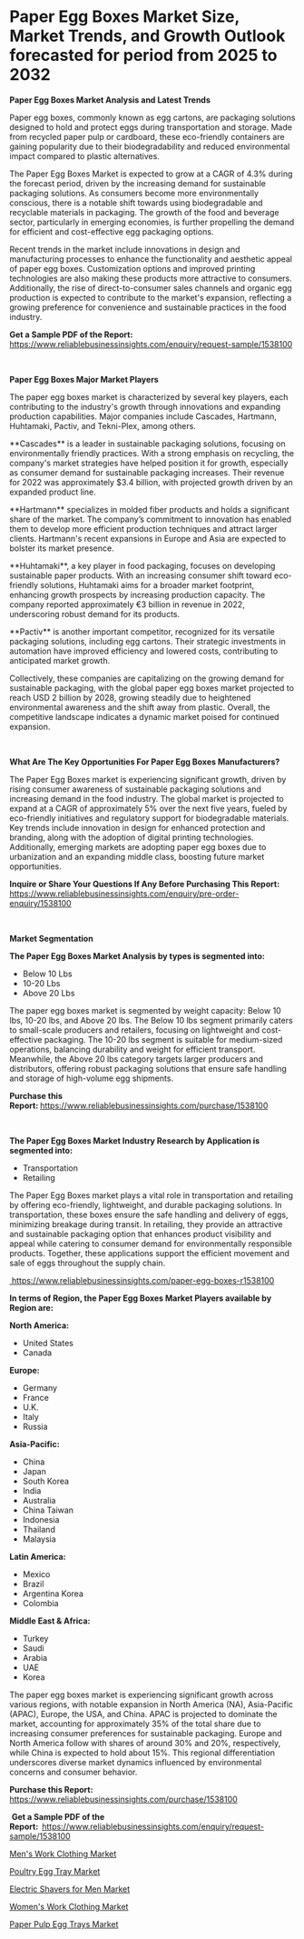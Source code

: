 <p><h1>Paper Egg Boxes Market Size, Market Trends, and Growth Outlook forecasted for period from 2025 to 2032</h1></p><p><strong>Paper Egg Boxes Market Analysis and Latest Trends</strong></p>
<p><p>Paper egg boxes, commonly known as egg cartons, are packaging solutions designed to hold and protect eggs during transportation and storage. Made from recycled paper pulp or cardboard, these eco-friendly containers are gaining popularity due to their biodegradability and reduced environmental impact compared to plastic alternatives. </p><p>The Paper Egg Boxes Market is expected to grow at a CAGR of 4.3% during the forecast period, driven by the increasing demand for sustainable packaging solutions. As consumers become more environmentally conscious, there is a notable shift towards using biodegradable and recyclable materials in packaging. The growth of the food and beverage sector, particularly in emerging economies, is further propelling the demand for efficient and cost-effective egg packaging options.</p><p>Recent trends in the market include innovations in design and manufacturing processes to enhance the functionality and aesthetic appeal of paper egg boxes. Customization options and improved printing technologies are also making these products more attractive to consumers. Additionally, the rise of direct-to-consumer sales channels and organic egg production is expected to contribute to the market's expansion, reflecting a growing preference for convenience and sustainable practices in the food industry.</p></p>
<p><strong>Get a Sample PDF of the Report:&nbsp;</strong> <a href="https://www.reliablebusinessinsights.com/enquiry/request-sample/1538100?utm_campaign=1113&utm_medium=2&utm_source=Github&utm_content=ia&utm_term=08022025&utm_id=paper-egg-boxes">https://www.reliablebusinessinsights.com/enquiry/request-sample/1538100</a></p>
<p>&nbsp;</p>
<p><strong>Paper Egg Boxes Major Market Players</strong></p>
<p><p>The paper egg boxes market is characterized by several key players, each contributing to the industry's growth through innovations and expanding production capabilities. Major companies include Cascades, Hartmann, Huhtamaki, Pactiv, and Tekni-Plex, among others. </p><p>**Cascades** is a leader in sustainable packaging solutions, focusing on environmentally friendly practices. With a strong emphasis on recycling, the company's market strategies have helped position it for growth, especially as consumer demand for sustainable packaging increases. Their revenue for 2022 was approximately $3.4 billion, with projected growth driven by an expanded product line.</p><p>**Hartmann** specializes in molded fiber products and holds a significant share of the market. The company’s commitment to innovation has enabled them to develop more efficient production techniques and attract larger clients. Hartmann's recent expansions in Europe and Asia are expected to bolster its market presence. </p><p>**Huhtamaki**, a key player in food packaging, focuses on developing sustainable paper products. With an increasing consumer shift toward eco-friendly solutions, Huhtamaki aims for a broader market footprint, enhancing growth prospects by increasing production capacity. The company reported approximately €3 billion in revenue in 2022, underscoring robust demand for its products.</p><p>**Pactiv** is another important competitor, recognized for its versatile packaging solutions, including egg cartons. Their strategic investments in automation have improved efficiency and lowered costs, contributing to anticipated market growth.</p><p>Collectively, these companies are capitalizing on the growing demand for sustainable packaging, with the global paper egg boxes market projected to reach USD 2 billion by 2028, growing steadily due to heightened environmental awareness and the shift away from plastic. Overall, the competitive landscape indicates a dynamic market poised for continued expansion.</p></p>
<p>&nbsp;</p>
<p><strong>What Are The Key Opportunities For Paper Egg Boxes Manufacturers?</strong></p>
<p><p>The Paper Egg Boxes market is experiencing significant growth, driven by rising consumer awareness of sustainable packaging solutions and increasing demand in the food industry. The global market is projected to expand at a CAGR of approximately 5% over the next five years, fueled by eco-friendly initiatives and regulatory support for biodegradable materials. Key trends include innovation in design for enhanced protection and branding, along with the adoption of digital printing technologies. Additionally, emerging markets are adopting paper egg boxes due to urbanization and an expanding middle class, boosting future market opportunities.</p></p>
<p><strong>Inquire or Share Your Questions If Any Before Purchasing This Report:</strong> <a href="https://www.reliablebusinessinsights.com/enquiry/pre-order-enquiry/1538100?utm_campaign=1113&utm_medium=2&utm_source=Github&utm_content=ia&utm_term=08022025&utm_id=paper-egg-boxes">https://www.reliablebusinessinsights.com/enquiry/pre-order-enquiry/1538100</a></p>
<p>&nbsp;</p>
<p><strong>Market Segmentation</strong></p>
<p><strong>The Paper Egg Boxes Market Analysis by types is segmented into:</strong></p>
<p><ul><li>Below 10 Lbs</li><li>10-20 Lbs</li><li>Above 20 Lbs</li></ul></p>
<p><p>The paper egg boxes market is segmented by weight capacity: Below 10 lbs, 10-20 lbs, and Above 20 lbs. The Below 10 lbs segment primarily caters to small-scale producers and retailers, focusing on lightweight and cost-effective packaging. The 10-20 lbs segment is suitable for medium-sized operations, balancing durability and weight for efficient transport. Meanwhile, the Above 20 lbs category targets larger producers and distributors, offering robust packaging solutions that ensure safe handling and storage of high-volume egg shipments.</p></p>
<p><strong>Purchase this Report:&nbsp;</strong><a href="https://www.reliablebusinessinsights.com/purchase/1538100?utm_campaign=1113&utm_medium=2&utm_source=Github&utm_content=ia&utm_term=08022025&utm_id=paper-egg-boxes">https://www.reliablebusinessinsights.com/purchase/1538100</a></p>
<p>&nbsp;</p>
<p><strong>The Paper Egg Boxes Market Industry Research by Application is segmented into:</strong></p>
<p><ul><li>Transportation</li><li>Retailing</li></ul></p>
<p><p>The Paper Egg Boxes market plays a vital role in transportation and retailing by offering eco-friendly, lightweight, and durable packaging solutions. In transportation, these boxes ensure the safe handling and delivery of eggs, minimizing breakage during transit. In retailing, they provide an attractive and sustainable packaging option that enhances product visibility and appeal while catering to consumer demand for environmentally responsible products. Together, these applications support the efficient movement and sale of eggs throughout the supply chain.</p></p>
<p><a href="https://www.reliablebusinessinsights.com/paper-egg-boxes-r1538100?utm_campaign=1113&utm_medium=2&utm_source=Github&utm_content=ia&utm_term=08022025&utm_id=paper-egg-boxes">&nbsp;https://www.reliablebusinessinsights.com/paper-egg-boxes-r1538100</a></p>
<p><strong>In terms of Region, the Paper Egg Boxes Market Players available by Region are:</strong></p>
<p>
    <p> <strong> North America: </strong>
        <ul>
            <li>United States</li>
            <li>Canada</li>
        </ul>
        </p> 
    <p> <strong> Europe: </strong>
        <ul>
            <li>Germany</li>
            <li>France</li>
            <li>U.K.</li>
            <li>Italy</li>
            <li>Russia</li>
        </ul>
        </p> 
    <p> <strong> Asia-Pacific: </strong>
        <ul>
            <li>China</li>
            <li>Japan</li>
            <li>South Korea</li>
            <li>India</li>
            <li>Australia</li>
            <li>China Taiwan</li>
            <li>Indonesia</li>
            <li>Thailand</li>
            <li>Malaysia</li>
        </ul>
        </p> 
    <p> <strong> Latin America: </strong>
        <ul>
            <li>Mexico</li>
            <li>Brazil</li>
            <li>Argentina Korea</li>
            <li>Colombia</li>
        </ul>
        </p> 
    <p> <strong> Middle East & Africa: </strong>
        <ul>
            <li>Turkey</li>
            <li>Saudi</li>
            <li>Arabia</li>
            <li>UAE</li>
            <li>Korea</li>
        </ul>
    </p>
    </p>
<p><p>The paper egg boxes market is experiencing significant growth across various regions, with notable expansion in North America (NA), Asia-Pacific (APAC), Europe, the USA, and China. APAC is projected to dominate the market, accounting for approximately 35% of the total share due to increasing consumer preferences for sustainable packaging. Europe and North America follow with shares of around 30% and 20%, respectively, while China is expected to hold about 15%. This regional differentiation underscores diverse market dynamics influenced by environmental concerns and consumer behavior.</p></p>
<p><strong>Purchase this Report: </strong><a href="https://www.reliablebusinessinsights.com/purchase/1538100?utm_campaign=1113&utm_medium=2&utm_source=Github&utm_content=ia&utm_term=08022025&utm_id=paper-egg-boxes">https://www.reliablebusinessinsights.com/purchase/1538100</a></p>
<p>&nbsp;<strong>Get a Sample PDF of the Report:&nbsp;&nbsp;</strong><a href="https://www.reliablebusinessinsights.com/enquiry/request-sample/1538100?utm_campaign=1113&utm_medium=2&utm_source=Github&utm_content=ia&utm_term=08022025&utm_id=paper-egg-boxes">https://www.reliablebusinessinsights.com/enquiry/request-sample/1538100</a></p>
<p><strong></strong></p>
<p><p><a href="https://github.com/raquinyagua/Market-Research-Report-List-1/blob/main/mens-work-clothing-market.md?utm_campaign=1113&utm_medium=2&utm_source=Github&utm_content=ia&utm_term=08022025&utm_id=paper-egg-boxes">Men's Work Clothing Market</a></p><p><a href="https://github.com/ivvrgibi/Market-Research-Report-List-1/blob/main/poultry-egg-tray-market.md?utm_campaign=1113&utm_medium=2&utm_source=Github&utm_content=ia&utm_term=08022025&utm_id=paper-egg-boxes">Poultry Egg Tray Market</a></p><p><a href="https://github.com/chinwonhanie/Market-Research-Report-List-1/blob/main/electric-shavers-for-men-market.md?utm_campaign=1113&utm_medium=2&utm_source=Github&utm_content=ia&utm_term=08022025&utm_id=paper-egg-boxes">Electric Shavers for Men Market</a></p><p><a href="https://github.com/vukiledubot90/Market-Research-Report-List-1/blob/main/womens-work-clothing-market.md?utm_campaign=1113&utm_medium=2&utm_source=Github&utm_content=ia&utm_term=08022025&utm_id=paper-egg-boxes">Women's Work Clothing Market</a></p><p><a href="https://github.com/domnikgisken/Market-Research-Report-List-1/blob/main/paper-pulp-egg-trays-market.md?utm_campaign=1113&utm_medium=2&utm_source=Github&utm_content=ia&utm_term=08022025&utm_id=paper-egg-boxes">Paper Pulp Egg Trays Market</a></p></p>